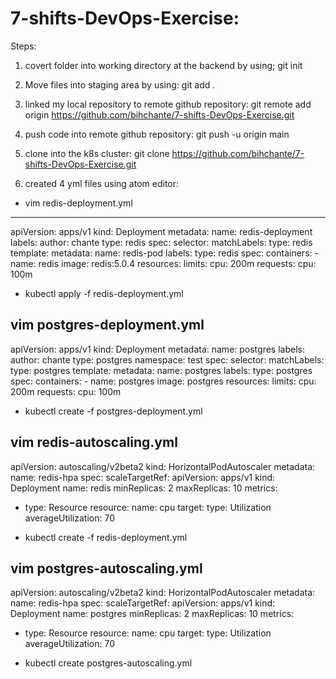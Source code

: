 # 7-shifts-DevOps-Exercise:
Steps:

1. covert folder into working directory at the backend by using;
   git init
2. Move files into staging area by using:
   git add .
3. linked my local repository to remote github repository:
   git remote add origin https://github.com/bihchante/7-shifts-DevOps-Exercise.git
4. push code into remote github repository:
   git push -u origin main
5. clone into the k8s cluster:
   git clone https://github.com/bihchante/7-shifts-DevOps-Exercise.git



1. created 4 yml files using atom editor:

- vim redis-deployment.yml
---
apiVersion: apps/v1
kind: Deployment
metadata:
 name: redis-deployment
 labels:
  author: chante
  type: redis
spec:
 selector:
  matchLabels:
   type: redis
 template:
  metadata:
   name: redis-pod
   labels:
    type: redis
  spec:
   containers:
    - name: redis
      image: redis:5.0.4
      resources:
       limits:
        cpu: 200m
       requests:
        cpu: 100m

- kubectl apply -f redis-deployment.yml


vim postgres-deployment.yml
---
apiVersion: apps/v1
kind: Deployment
metadata:
 name: postgres
 labels:
  author: chante
  type: postgres
  namespace: test
spec:
 selector:
  matchLabels:
   type: postgres
 template:
  metadata:
    name: postgres
    labels:
     type: postgres
  spec:
   containers:
    - name: postgres
      image: postgres
      resources:
       limits:
        cpu: 200m
       requests:
        cpu: 100m

- kubectl create -f  postgres-deployment.yml

vim redis-autoscaling.yml
---
apiVersion: autoscaling/v2beta2
kind: HorizontalPodAutoscaler
metadata:
  name: redis-hpa
spec:
  scaleTargetRef:
    apiVersion: apps/v1
    kind: Deployment
    name: redis
  minReplicas: 2
  maxReplicas: 10
  metrics:
   - type: Resource
     resource:
      name: cpu
      target:
       type: Utilization
       averageUtilization: 70

- kubectl create -f redis-deployment.yml

vim postgres-autoscaling.yml
---
apiVersion: autoscaling/v2beta2
kind: HorizontalPodAutoscaler
metadata:
  name: redis-hpa
spec:
  scaleTargetRef:
    apiVersion: apps/v1
    kind: Deployment
    name: postgres
  minReplicas: 2
  maxReplicas: 10
  metrics:
   - type: Resource
     resource:
      name: cpu
      target:
       type: Utilization
       averageUtilization: 70

- kubectl create postgres-autoscaling.yml



